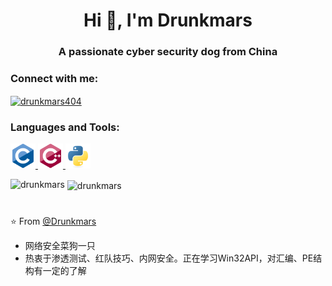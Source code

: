 <h1 align="center">Hi 👋, I'm Drunkmars</h1>
<h3 align="center">A passionate cyber security dog from China</h3>

<h3 align="left">Connect with me:</h3>
<p align="left">
<a href="https://twitter.com/drunkmars404" target="blank"><img align="center" src="https://raw.githubusercontent.com/rahuldkjain/github-profile-readme-generator/master/src/images/icons/Social/twitter.svg" alt="drunkmars404" height="30" width="40" /></a>
</p>

<h3 align="left">Languages and Tools:</h3>
<p align="left"> <a href="https://www.cprogramming.com/" target="_blank"> <img src="https://raw.githubusercontent.com/devicons/devicon/master/icons/c/c-original.svg" alt="c" width="40" height="40"/> </a> <a href="https://www.w3schools.com/cpp/" target="_blank"> <img src="https://raw.githubusercontent.com/devicons/devicon/master/icons/cplusplus/cplusplus-original.svg" alt="cplusplus" width="40" height="40"/> </a> <a href="https://www.python.org" target="_blank"> <img src="https://raw.githubusercontent.com/devicons/devicon/master/icons/python/python-original.svg" alt="python" width="40" height="40"/> </a> </p>

<p><img align="left" src="https://github-readme-stats.vercel.app/api/top-langs?username=drunkmars&show_icons=true&locale=en&layout=compact" alt="drunkmars" /></p>

<p>&nbsp;<img align="center" src="https://github-readme-stats.vercel.app/api?username=drunkmars&show_icons=true&locale=en" alt="drunkmars" /></p>

# </div>

⭐️ From [@Drunkmars](https://github.com/Drunkmars)



- 网络安全菜狗一只
- 热衷于渗透测试、红队技巧、内网安全。正在学习Win32API，对汇编、PE结构有一定的了解
